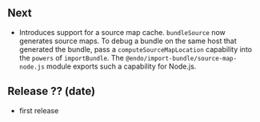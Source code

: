 
## Next

- Introduces support for a source map cache.
  `bundleSource` now generates source maps.
  To debug a bundle on the same host that generated the bundle, pass a
  `computeSourceMapLocation` capability into the `powers` of `importBundle`.
  The `@endo/import-bundle/source-map-node.js` module exports such a
  capability for Node.js.

## Release ?? (date)

- first release
